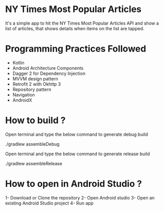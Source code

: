 # NY Times Most Popular Articles
It's a simple app to hit the NY Times Most Popular Articles API and show a list of articles,
that shows details when items on the list are tapped.

# Programming Practices Followed
- Kotlin
- Android Architecture Components 
- Dagger 2 for Dependency Injection 
- MVVM design pattern
- Retrofit 2 with Okhttp 3
- Repository pattern 
- Navigation 
- AndroidX

# How to build ?
Open terminal and type the below command to generate debug build 

./gradlew assembleDebug

Open terminal and type the below command to generate release build 

./gradlew assembleRelease

# How to open in Android Studio ?
1- Download or Clone the repository 
2- Open Android studio
3- Open an existing Android Studio project
4- Run app



